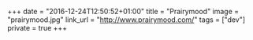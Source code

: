 +++
date = "2016-12-24T12:50:52+01:00"
title = "Prairymood"
image = "prairymood.jpg"
link_url = "http://www.prairymood.com/"
tags = ["dev"]
private = true
+++

